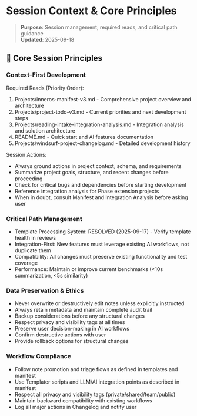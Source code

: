 # Session Context & Core Principles

> **Purpose**: Session management, required reads, and critical path guidance  
> **Updated**: 2025-09-18

## 🎯 Core Session Principles

### Context-First Development
Required Reads (Priority Order):
1. Projects/inneros-manifest-v3.md - Comprehensive project overview and architecture
2. Projects/project-todo-v3.md - Current priorities and next development steps  
3. Projects/reading-intake-integration-analysis.md - Integration analysis and solution architecture
4. README.md - Quick start and AI features documentation
5. Projects/windsurf-project-changelog.md - Detailed development history

Session Actions:
- Always ground actions in project context, schema, and requirements
- Summarize project goals, structure, and recent changes before proceeding
- Check for critical bugs and dependencies before starting development
- Reference integration analysis for Phase extension projects
- When in doubt, consult Manifest and Integration Analysis before asking user

### Critical Path Management
- Template Processing System: RESOLVED (2025-09-17) - Verify template health in reviews
- Integration-First: New features must leverage existing AI workflows, not duplicate them
- Compatibility: All changes must preserve existing functionality and test coverage
- Performance: Maintain or improve current benchmarks (<10s summarization, <5s similarity)

### Data Preservation & Ethics
- Never overwrite or destructively edit notes unless explicitly instructed
- Always retain metadata and maintain complete audit trail
- Backup considerations before any structural changes
- Respect privacy and visibility tags at all times
- Preserve user decision-making in AI workflows
- Confirm destructive actions with user
- Provide rollback options for structural changes

### Workflow Compliance
- Follow note promotion and triage flows as defined in templates and manifest
- Use Templater scripts and LLM/AI integration points as described in manifest
- Respect all privacy and visibility tags (private/shared/team/public)
- Maintain backward compatibility with existing workflows
- Log all major actions in Changelog and notify user
